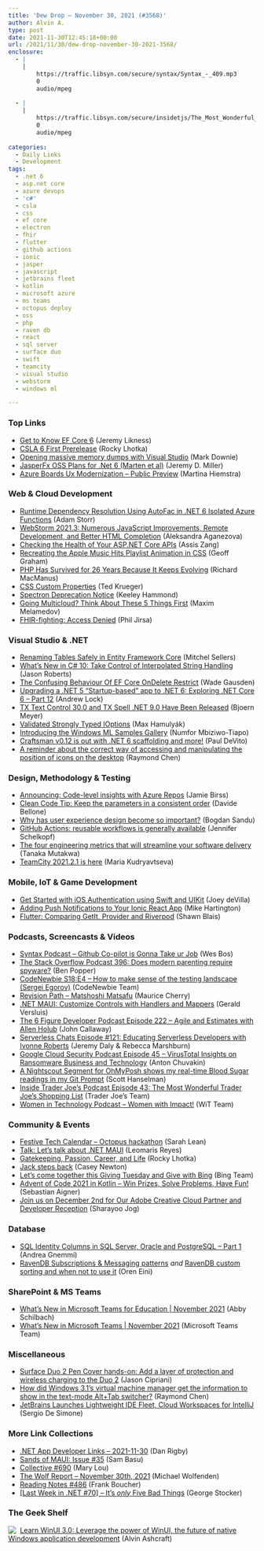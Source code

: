 ```yaml
---
title: 'Dew Drop – November 30, 2021 (#3568)'
author: Alvin A.
type: post
date: 2021-11-30T12:45:18+00:00
url: /2021/11/30/dew-drop-november-30-2021-3568/
enclosure:
  - |
    |
        https://traffic.libsyn.com/secure/syntax/Syntax_-_409.mp3
        0
        audio/mpeg
        
  - |
    |
        https://traffic.libsyn.com/secure/insidetjs/The_Most_Wonderful_Trader_Joes_Shopping_List.mp3
        0
        audio/mpeg
        
categories:
  - Daily Links
  - Development
tags:
  - .net 6
  - asp.net core
  - azure devops
  - 'c#'
  - csla
  - css
  - ef core
  - electron
  - fhir
  - flutter
  - github actions
  - ionic
  - jasper
  - javascript
  - jetbrains fleet
  - kotlin
  - microsoft azure
  - ms teams
  - octopus deploy
  - oss
  - php
  - raven db
  - react
  - sql server
  - surface duo
  - swift
  - teamcity
  - visual studio
  - webstorm
  - windows ml

---
```

### <a name="top"></a>Top Links

  * <a href="https://devblogs.microsoft.com/dotnet/get-to-know-ef-core-6/?WT.mc_id=DOP-MVP-4025064" target="_blank" rel="noopener">Get to Know EF Core 6</a> (Jeremy Likness)
  * <a href="https://blog.lhotka.net/2021/11/29/CSLA-6-First-Prerelease" target="_blank" rel="noopener">CSLA 6 First Prerelease</a> (Rocky Lhotka)
  * <a href="https://www.poppastring.com/blog/opening-massive-memory-dumps-with-visual-studio" target="_blank" rel="noopener">Opening massive memory dumps with Visual Studio</a> (Mark Downie)
  * <a href="https://jeremydmiller.com/2021/11/29/jasperfx-oss-plans-for-v6-marten-et-al/" target="_blank" rel="noopener">JasperFx OSS Plans for .Net 6 (Marten et al)</a> (Jeremy D. Miller)
  * <a href="https://devblogs.microsoft.com/devops/azure-boards-ux-modernization-public-preview/?WT.mc_id=DOP-MVP-4025064" target="_blank" rel="noopener">Azure Boards Ux Modernization – Public Preview</a> (Martina Hiemstra)



### <a name="web"></a>Web & Cloud Development

  * <a href="http://adamstorr.azurewebsites.net/blog/runtime-dependency-resolution-using-autofac-in-net6.0-isolated-azure-functions" target="_blank" rel="noopener">Runtime Dependency Resolution Using AutoFac in .NET 6 Isolated Azure Functions</a> (Adam Storr)
  * <a href="https://blog.jetbrains.com/webstorm/2021/11/webstorm-2021-3/" target="_blank" rel="noopener">WebStorm 2021.3: Numerous JavaScript Improvements, Remote Development, and Better HTML Completion</a> (Aleksandra Aganezova)
  * <a href="https://www.telerik.com/blogs/checking-health-aspnet-core-apis" target="_blank" rel="noopener">Checking the Health of Your ASP.NET Core APIs</a> (Assis Zang)
  * <a href="https://css-tricks.com/recreating-the-apple-music-hits-playlist-animation-in-css/" target="_blank" rel="noopener">Recreating the Apple Music Hits Playlist Animation in CSS</a> (Geoff Graham)
  * <a href="https://thenewstack.io/php-has-survived-for-26-years-because-it-keeps-evolving/" target="_blank" rel="noopener">PHP Has Survived for 26 Years Because It Keeps Evolving</a> (Richard MacManus)
  * <a href="https://rimdev.io/custom-properties/" target="_blank" rel="noopener">CSS Custom Properties</a> (Ted Krueger)
  * <a href="https://electronjs.org/blog/spectron-deprecation-notice" target="_blank" rel="noopener">Spectron Deprecation Notice</a> (Keeley Hammond)
  * <a href="https://thenewstack.io/going-multicloud-think-about-these-5-things-first/" target="_blank" rel="noopener">Going Multicloud? Think About These 5 Things First</a> (Maxim Melamedov)
  * <a href="https://techcommunity.microsoft.com/t5/healthcare-and-life-sciences/fhir-fighting-access-denied/ba-p/3015753?WT.mc_id=DOP-MVP-4025064" target="_blank" rel="noopener">FHIR-fighting: Access Denied</a> (Phil Jirsa)



### <a name="dotnet"></a>Visual Studio & .NET

  * <a href="https://www.mitchelsellers.com/blog/article/renaming-tables-safely-in-entity-framework-core" target="_blank" rel="noopener">Renaming Tables Safely in Entity Framework Core</a> (Mitchel Sellers)
  * <a href="http://dontcodetired.com/blog/post/Whats-New-in-C-10-Take-Control-of-Interpolated-String-Handling" target="_blank" rel="noopener">What’s New in C# 10: Take Control of Interpolated String Handling</a> (Jason Roberts)
  * <a href="https://dotnetcoretutorials.com/2021/11/30/the-confusing-behaviour-of-ef-core-ondelete-restrict/" target="_blank" rel="noopener">The Confusing Behaviour Of EF Core OnDelete Restrict</a> (Wade Gausden)
  * <a href="https://andrewlock.net/exploring-dotnet-6-part-12-upgrading-a-dotnet-5-startup-based-app-to-dotnet-6/" target="_blank" rel="noopener">Upgrading a .NET 5 &#8220;Startup-based&#8221; app to .NET 6: Exploring .NET Core 6 &#8211; Part 12</a> (Andrew Lock)
  * <a href="https://www.textcontrol.com/blog/2021/11/29/tx-text-control-30-released/" target="_blank" rel="noopener">TX Text Control 30.0 and TX Spell .NET 9.0 Have Been Released</a> (Bjoern Meyer)
  * <a href="https://kaylumah.nl/2021/11/29/validated-strongly-typed-ioptions.html" target="_blank" rel="noopener">Validated Strongly Typed IOptions</a> (Max Hamulyák)
  * <a href="https://devblogs.microsoft.com/windowsai/introducing-the-windows-ml-samples-gallery/?WT.mc_id=DOP-MVP-4025064" target="_blank" rel="noopener">Introducing the Windows ML Samples Gallery</a> (Numfor Mbiziwo-Tiapo)
  * <a href="https://wrapt.dev/blog/craftsman-0-12" target="_blank" rel="noopener">Craftsman v0.12 is out with .NET 6 scaffolding and more!</a> (Paul DeVito)
  * <a href="https://devblogs.microsoft.com/oldnewthing/20211122-00/?p=105948" target="_blank" rel="noopener">A reminder about the correct way of accessing and manipulating the position of icons on the desktop</a> (Raymond Chen)



### <a name="design"></a>Design, Methodology & Testing

  * <a href="https://raygun.com/blog/announcing-azure-repos/" target="_blank" rel="noopener">Announcing: Code-level insights with Azure Repos</a> (Jamie Birss)
  * <a href="https://www.code4it.dev/cleancodetips/consistent-of-parameters" target="_blank" rel="noopener">Clean Code Tip: Keep the parameters in a consistent order</a> (Davide Bellone)
  * <a href="https://www.designyourway.net/blog/misc/why-has-user-experience-design-become-so-important/" target="_blank" rel="noopener">Why has user experience design become so important?</a> (Bogdan Sandu)
  * <a href="https://github.blog/2021-11-29-github-actions-reusable-workflows-is-generally-available/" target="_blank" rel="noopener">GitHub Actions: reusable workflows is generally available</a> (Jennifer Schelkopf)
  * <a href="https://stackoverflow.blog/2021/11/29/the-four-engineering-metrics-that-will-streamline-your-software-delivery/" target="_blank" rel="noopener">The four engineering metrics that will streamline your software delivery</a> (Tanaka Mutakwa)
  * <a href="https://blog.jetbrains.com/teamcity/2021/11/teamcity-2021-2-1-is-here/" target="_blank" rel="noopener">TeamCity 2021.2.1 is here</a> (Maria Kudryavtseva)



### <a name="mobile"></a>Mobile, IoT & Game Development

  * <a href="https://auth0.com/blog/get-started-ios-authentication-swift-uikit/" target="_blank" rel="noopener">Get Started with iOS Authentication using Swift and UIKit</a> (Joey deVilla)
  * <a href="https://ionicframework.com/blog/adding-push-notifications-to-your-ionic-react-app/" target="_blank" rel="noopener">Adding Push Notifications to Your Ionic React App</a> (Mike Hartington)
  * <a href="https://blog.gskinner.com/archives/2021/11/flutter-comparing-getit-provider-and-riverpod.html" target="_blank" rel="noopener">Flutter: Comparing GetIt, Provider and Riverpod</a> (Shawn Blais)



### <a name="podcasts"></a>Podcasts, Screencasts & Videos

  * <a href="https://traffic.libsyn.com/secure/syntax/Syntax_-_409.mp3" target="_blank" rel="noopener">Syntax Podcast &#8211; Github Co-pilot is Gonna Take ur Job</a> (Wes Bos)
  * <a href="https://stackoverflow.blog/2021/11/30/podcast-396-does-modern-parenting-require-spyware/" target="_blank" rel="noopener">The Stack Overflow Podcast 396: Does modern parenting require spyware?</a> (Ben Popper)
  * <a href="https://www.codenewbie.org/podcast/how-to-make-sense-of-the-testing-landscape" target="_blank" rel="noopener">CodeNewbie S18:E4 &#8211; How to make sense of the testing landscape (Sergei Egorov)</a> (CodeNewbie Team)
  * <a href="https://revisionpath.com/matshoshi-matsafu" target="_blank" rel="noopener">Revision Path &#8211; Matshoshi Matsafu</a> (Maurice Cherry)
  * <a href="https://www.youtube.com/watch?v=k6Zk3Ho8YNw" target="_blank" rel="noopener">.NET MAUI: Customize Controls with Handlers and Mappers</a> (Gerald Versluis)
  * <a href="https://6figuredev.com/podcast/episode-222-agile-and-estimates-with-allen-holub/" target="_blank" rel="noopener">The 6 Figure Developer Podcast Episode 222 – Agile and Estimates with Allen Holub</a> (John Callaway)
  * <a href="https://www.serverlesschats.com/121" target="_blank" rel="noopener">Serverless Chats Episode #121: Educating Serverless Developers with Ivonne Roberts</a> (Jeremy Daly & Rebecca Marshburn)
  * <a href="https://cloudsecuritypodcast.libsyn.com/ep45-virustotal-insights-on-ransomware-business-and-technology" target="_blank" rel="noopener">Google Cloud Security Podcast Episode 45 &#8211; VirusTotal Insights on Ransomware Business and Technology</a> (Anton Chuvakin)
  * <a href="http://feeds.hanselman.com/~/673947624/0/scotthanselman~A-Nightscout-Segment-for-OhMyPosh-shows-my-realtime-Blood-Sugar-readings-in-my-Git-Prompt" target="_blank" rel="noopener">A Nightscout Segment for OhMyPosh shows my real-time Blood Sugar readings in my Git Prompt</a> (Scott Hanselman)
  * <a href="https://traffic.libsyn.com/secure/insidetjs/The_Most_Wonderful_Trader_Joes_Shopping_List.mp3" target="_blank" rel="noopener">Inside Trader Joe&#8217;s Podcast Episode 43: The Most Wonderful Trader Joe&#8217;s Shopping List</a> (Trader Joe&#8217;s Team)
  * <a href="https://anchor.fm/witdc/episodes/Women-with-Impact-e1avska" target="_blank" rel="noopener">Women in Technology Podcast &#8211; Women with Impact!</a> (WiT Team)



### <a name="events"></a>Community & Events

  * <a href="https://octopus.com/blog/festive-tech-calendar-hackathon" target="_blank" rel="noopener">Festive Tech Calendar &#8211; Octopus hackathon</a> (Sarah Lean)
  * <a href="https://askxammy.com/talk-lets-talk-about-net-maui/" target="_blank" rel="noopener">Talk: Let’s talk about .NET MAUI</a> (Leomaris Reyes)
  * <a href="https://blog.lhotka.net/2021/11/29/Gatekeeping,-Passion,-Career,-and-Life" target="_blank" rel="noopener">Gatekeeping, Passion, Career, and Life</a> (Rocky Lhotka)
  * <a href="https://www.theverge.com/2021/11/29/22808979/twitter-jack-dorsey-steps-back-platformer" target="_blank" rel="noopener">Jack steps back</a> (Casey Newton)
  * <a href="https://blogs.bing.com/search/december-2021/Let%E2%80%99s-come-together-this-Giving-Tuesday-and-Give-with-Bing" target="_blank" rel="noopener">Let’s come together this Giving Tuesday and Give with Bing</a> (Bing Team)
  * <a href="https://blog.jetbrains.com/kotlin/2021/11/advent-of-code-2021-in-kotlin/" target="_blank" rel="noopener">Advent of Code 2021 in Kotlin – Win Prizes, Solve Problems, Have Fun!</a> (Sebastian Aigner)
  * <a href="https://medium.com/adobetech/join-us-on-december-2nd-for-our-adobe-creative-cloud-partner-and-developer-reception-a59bc0995734?source=rss----9342990108af---4" target="_blank" rel="noopener">Join us on December 2nd for Our Adobe Creative Cloud Partner and Developer Reception</a> (Sharayoo Jog)



### <a name="sql"></a>Database

  * <a href="https://www.mssqltips.com/sqlservertip/7058/sql-identity-examples-sql-server-oracle-postgresql/" target="_blank" rel="noopener">SQL Identity Columns in SQL Server, Oracle and PostgreSQL &#8211; Part 1</a> (Andrea Gnemmi)
  * <a href="https://ayende.com/blog/195393-A/ravendb-subscriptions-messaging-patterns?Key=5ca7d95a-4a0d-4fcf-b957-f7888eaae40a" target="_blank" rel="noopener">RavenDB Subscriptions & Messaging patterns</a> _and_ <a href="https://ayende.com/blog/195425-C/ravendb-custom-sorting-and-when-not-to-use-it?Key=a1e33474-8f68-46a1-b198-f97533d3b65a" target="_blank" rel="noopener">RavenDB custom sorting and when not to use it</a> (Oren Eini)



### <a name="sp"></a>SharePoint & MS Teams

  * <a href="https://techcommunity.microsoft.com/t5/education-blog/what-s-new-in-microsoft-teams-for-education-november-2021/ba-p/2967543?WT.mc_id=DOP-MVP-4025064" target="_blank" rel="noopener">What’s New in Microsoft Teams for Education | November 2021</a> (Abby Schilbach)
  * <a href="https://techcommunity.microsoft.com/t5/microsoft-teams-blog/what-s-new-in-microsoft-teams-november-2021/ba-p/3015700?WT.mc_id=DOP-MVP-4025064" target="_blank" rel="noopener">What’s New in Microsoft Teams | November 2021</a> (Microsoft Teams Team)



### <a name="misc"></a>Miscellaneous

  * <a href="https://www.zdnet.com/article/surface-duo-2-pen-cover-hands-on-add-a-layer-of-protection-and-wireless-charging-to-the-duo-2/#ftag=RSSbaffb68" target="_blank" rel="noopener">Surface Duo 2 Pen Cover hands-on: Add a layer of protection and wireless charging to the Duo 2</a> (Jason Cipriani)
  * <a href="https://devblogs.microsoft.com/oldnewthing/20211129-00/?p=105979" target="_blank" rel="noopener">How did Windows 3.1’s virtual machine manager get the information to show in the text-mode Alt+Tab switcher?</a> (Raymond Chen)
  * <a href="https://www.infoq.com/news/2021/11/jetbrains-fleet-remote-workspace/?utm_campaign=infoq_content&utm_source=infoq&utm_medium=feed&utm_term=global" target="_blank" rel="noopener">JetBrains Launches Lightweight IDE Fleet, Cloud Workspaces for IntelliJ</a> (Sergio De Simone)



### <a name="links"></a>More Link Collections

  * <a href="https://links.danrigby.com/2021/11/app-developer-links-2021-11-30/" target="_blank" rel="noopener">.NET App Developer Links &#8211; 2021-11-30</a> (Dan Rigby)
  * <a href="https://www.telerik.com/blogs/sands-maui-issue-35" target="_blank" rel="noopener">Sands of MAUI: Issue #35</a> (Sam Basu)
  * <a href="https://tympanus.net/codrops/collective/collective-690/" target="_blank" rel="noopener">Collective #690</a> (Mary Lou)
  * <a href="https://michael-wolfenden.github.io/2021/11/30/november-30th-2021/" target="_blank" rel="noopener">The Wolf Report &#8211; November 30th, 2021</a> (Michael Wolfenden)
  * <a href="http://www.frankysnotes.com/2021/11/reading-notes-486.html" target="_blank" rel="noopener">Reading Notes #486</a> (Frank Boucher)
  * <a href="https://georgestocker.com/2021/11/29/last-week-in-net-70-its-only-five-bad-things/" target="_blank" rel="noopener">[Last Week in .NET #70] – It’s *only* Five Bad Things</a> (George Stocker)



### <a name="shelf"></a>The Geek Shelf

<a href="https://www.amazon.com/dp/1800208669/" target="_blank" rel="noopener"><img decoding="async" align="left" style="margin: 0px 4px 0px 0px; border: 0px currentcolor; border-image: none; float: left; display: inline; background-image: none;" src="https://m.media-amazon.com/images/I/41Z9lMC71WL._SS135_.jpg" border="0" /></a>&nbsp;<a href="https://www.amazon.com/dp/1800208669/" target="_blank" rel="noopener">Learn WinUI 3.0: Leverage the power of WinUI, the future of native Windows application development</a> (Alvin Ashcraft)